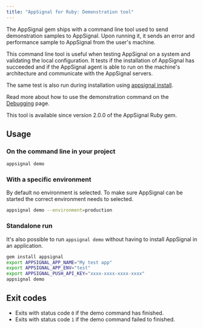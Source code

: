 ```yaml
---
title: "AppSignal for Ruby: Demonstration tool"
---
```


The AppSignal gem ships with a command line tool used to send demonstration
samples to AppSignal. Upon running it, it sends an error and performance sample
to AppSignal from the user's machine.

This command line tool is useful when testing AppSignal on a system and
validating the local configuration. It tests if the installation of
AppSignal has succeeded and if the AppSignal agent is able to run on the
machine's architecture and communicate with the AppSignal servers.

The same test is also run during installation using [appsignal
install](/ruby/command-line/install.html).

Read more about how to use the demonstration command on the
[Debugging][debugging] page.

This tool is available since version 2.0.0 of the AppSignal Ruby gem.

## Usage

### On the command line in your project

```bash
appsignal demo
```

### With a specific environment

By default no environment is selected. To make sure AppSignal can be started
the correct environment needs to selected.

```bash
appsignal demo --environment=production
```

### Standalone run

It's also possible to run `appsignal demo` without having to install AppSignal
in an application.

```bash
gem install appsignal
export APPSIGNAL_APP_NAME="My test app"
export APPSIGNAL_APP_ENV="test"
export APPSIGNAL_PUSH_API_KEY="xxxx-xxxx-xxxx-xxxx"
appsignal demo
```

## Exit codes

- Exits with status code `0` if the demo command has finished.
- Exits with status code `1` if the demo command failed to finished.

[debugging]: /support/debugging.html
